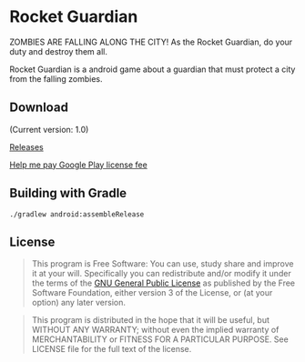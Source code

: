 # Rocket Guardian

ZOMBIES ARE FALLING ALONG THE CITY! As the Rocket Guardian, do your duty and destroy them all.

Rocket Guardian is a android game about a guardian that must protect a city from the falling zombies.

## Download

(Current version: 1.0)

[Releases](https://gitlab.com/atorresm/rocket-guardian/tags)

[Help me pay Google Play license fee](https://www.paypal.com/cgi-bin/webscr?cmd=_s-xclick&hosted_button_id=M7YKJ3W9E9BVY)

## Building with Gradle
    ./gradlew android:assembleRelease

## License

>This program is Free Software: You can use, study share and improve it at your will. Specifically you can redistribute and/or modify it under the terms of the [GNU General Public License](https://www.gnu.org/licenses/gpl.html) as published by the Free Software Foundation, either version 3 of the License, or (at your option) any later version.

>This program is distributed in the hope that it will be useful, but WITHOUT ANY WARRANTY; without even the implied warranty of MERCHANTABILITY or FITNESS FOR A PARTICULAR PURPOSE.
See LICENSE file for the full text of the license.
